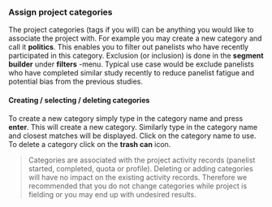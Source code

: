 ### Assign project categories
The project categories (tags if you will) can be anything you would like to associate the project with. For example you may create a new category and call it **politics**. This enables you to filter out panelists who have recently participated in this category. Exclusion (or inclusion) is done in the **segment builder** under **filters** -menu. Typical use case would be exclude panelists who have completed similar study recently to reduce panelist fatigue and potential bias from the previous studies.

#### Creating / selecting / deleting categories
To create a new category simply type in the category name and press **enter**. This will create a new category. Similarly type in the category name and closest matches will be displayed. Click on the category name to use. To delete a category click on the **trash can** icon.

> Categories are associated with the project activity records (panelist started, completed, quota or profile). Deleting or adding categories will have no impact on the existing activity records. Therefore we recommended that you do not change categories while project is fielding or you may end up with undesired results.
